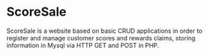 # ScoreSale

ScoreSale is a website based on basic CRUD applications in order to register and manage customer scores and rewards claims, storing information in Mysql via HTTP GET and POST in PHP.
